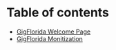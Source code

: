 # Table of contents

* [GigFlorida Welcome Page](README.md)
* [GigFlorida Monitization](gigflorida-monitization.md)

